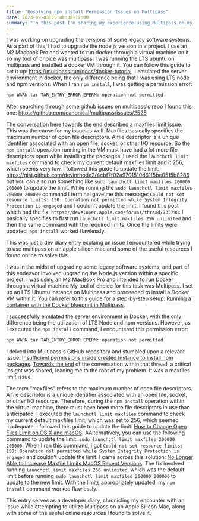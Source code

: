 ```yaml
---
title: "Resolving npm install Permission Issues on Multipass"
date: 2023-09-03T15:48:38+12:00
summary: "In this post I'm sharing my experience using Multipass on my Apple Silicon Mac to upgrade Node.js within a project. I encountered a permission error while using npm install, which led me to a solution involving adjusting maxfiles limits, and I've documented the process with helpful resources."
---
```


I was working on upgrading the versions of some legacy software systems. As a part of this, I had to upgrade the node js version in a project. I use an M2 Macbook Pro and wanted to run docker through a virtual machine on it, so my tool of choice was multipass. I was running the LTS ubuntu on multipass and installed a docker VM through it. You can follow this guide to set it up: https://multipass.run/docs/docker-tutorial. I emulated the server environment in docker, the only difference being that I was using LTS node and npm versions. When I ran `npm install`, I was getting a permission error:
```sh
npm WARN tar TAR_ENTRY_ERROR EPERM: operation not permitted
```

After searching through some github issues on multipass's repo I found this one: https://github.com/canonical/multipass/issues/2528

The conversation here towards the [end](https://github.com/canonical/multipass/issues/2528#issuecomment-1198293627) described a maxfiles limit issue. This was the cause for my issue as well. Maxfiles basically specifies the maximum number of open file descriptors. A file descriptor is a unique identifier associated with an open file, socket, or other I/O resource. So the `npm install` operation running in the VM must have had a lot more file descriptors open while installing the packages. I used the `launchctl limit maxfiles` command to check my current default maxfiles limit and it 256, which seems very low. I followed this guide to update the limit: https://gist.github.com/devinrhode2/4cbf7f02a9701510d61f5be0515b8286 but you can also run something like `sudo launchctl limit maxfiles 200000 200000` to update the limit. While running the `sudo launchctl limit maxfiles 200000 200000` command I terminal gave me this message: `Could not set resource limits: 150: Operation not permitted while System Integrity Protection is engaged` and I couldn't update the limit. I found this post which had the fix: `https://developer.apple.com/forums/thread/735798`. I basically specifies to first run `launchctl limit maxfiles 256 unlimited` and then the same command with the required limits. Once the limits were updated, `npm install` worked flawlessly.

This was just a dev diary entry explaing an issue I encountered while trying to use multipass on an apple silicon mac and some of the useful resources I found online to solve this.


I was in the midst of upgrading some legacy software systems, and part of this endeavor involved upgrading the Node.js version within a specific project. I was using an M2 MacBook Pro and intended to run Docker through a virtual machine My tool of choice for this task was Multipass. I set up an LTS Ubuntu instance on Multipass and proceeded to install a Docker VM within it. You can refer to this guide for a step-by-step setup: [Running a container with the Docker blueprint in Multipass](https://multipass.run/docs/docker-tutorial).

I successfully emulated the server environment in Docker, with the only difference being the utilization of LTS Node and npm versions. However, as I executed the `npm install` command, I encountered this permission error:
```sh
npm WARN tar TAR_ENTRY_ERROR EPERM: operation not permitted
```

I delved into Multipass's GitHub repository and stumbled upon a relevant issue: [Insufficient permissions inside created Instance to install npm packages](https://github.com/canonical/multipass/issues/2528). [Towards the end](https://github.com/canonical/multipass/issues/2528#issuecomment-1198293627) of the conversation within that thread, a critical insight was shared, leading me to the root of my problem. It was a maxfiles limit issue.

The term "maxfiles" refers to the maximum number of open file descriptors. A file descriptor is a unique identifier associated with an open file, socket, or other I/O resource. Therefore, during the `npm install` operation within the virtual machine, there must have been more file descriptors in use than anticipated. I executed the `launchctl limit maxfiles` command to check my current default maxfiles limit, which was set to 256, which seemed inadequate. I followed this guide to update the limit: [How to Change Open Files Limit on OS X and macOS](https://gist.github.com/devinrhode2/4cbf7f02a9701510d61f5be0515b8286). AAlternatively, you can use the following command to update the limit: `sudo launchctl limit maxfiles 200000 200000`. When I ran this command, I got `Could not set resource limits: 150: Operation not permitted while System Integrity Protection is engaged` and couldn't update the limit. I came across this solution: [No Longer Able to Increase Maxfile Limits MacOS Recent Versions](https://developer.apple.com/forums/thread/735798). The fix involved running `launchctl limit maxfiles 256 unlimited`, which was the default limit before running `sudo launchctl limit maxfiles 200000 200000` to update to the new limit. With the limits appropriately updated, my `npm install` command worked flawlessly.

This entry serves as a developer diary, chronicling my encounter with an issue while attempting to utilize Multipass on an Apple Silicon Mac, along with some of the useful online resources I found to solve it.